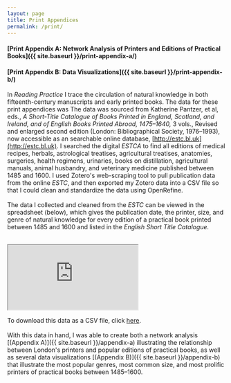 ```yaml
---
layout: page
title: Print Appendices
permalink: /print/
---
```


#### [Print Appendix A: Network Analysis of Printers and Editions of Practical Books]({{ site.baseurl }}/print-appendix-a/)
#### [Print Appendix B: Data Visualizations]({{ site.baseurl }}/print-appendix-b/)

In _Reading Practice_ I trace the circulation of natural knowledge in both fifteenth-century
manuscripts and early printed books. The data for these print appendices was The data was sourced
from Katherine Pantzer, et al, eds., _A Short-Title Catalogue of Books Printed in England, Scotland, and Ireland, and of English Books Printed Abroad, 1475–1640,_
3 vols., Revised and enlarged second edition (London: Bibliographical Society, 1976–1993), now 
accessible as an searchable online database, [http://estc.bl.uk](http://estc.bl.uk). I 
searched the digital _ESTCA_ to find all editions of medical recipes, herbals, astrological treatises, agricultural 
treatises, anatomies, surgeries, health regimens, urinaries, books on distillation, agricultural 
manuals, animal husbandry, and veterinary medicine published between 1485 and 1600. I used 
Zotero's web-scraping tool to pull publication data from the online _ESTC_, and then exported 
my Zotero data into a CSV file so that I could clean and standardize the data using OpenRefine.
<br>
<br>
The data I collected and cleaned from the _ESTC_ can be viewed in the spreadsheet (below),
which gives the publication date, the printer, size, and genre of natural knowledge for 
every edition of a practical book printed between 1485 and 1600 and listed in the _English Short Title Catalogue._
<br>
<br>
<iframe src="https://docs.google.com/spreadsheets/d/e/2PACX-1vRycTIz4A5N-61tgUAu5tG7bpIWBuVSmEqzudvayuhTsZtR9qrBA_K9_GkctWreIOgzIWuGJDE8IV4Y/pubhtml?widget=true&amp;headers=false"></iframe>

To download this data as a CSV file, click [here](https://docs.google.com/spreadsheets/d/e/2PACX-1vRycTIz4A5N-61tgUAu5tG7bpIWBuVSmEqzudvayuhTsZtR9qrBA_K9_GkctWreIOgzIWuGJDE8IV4Y/pub?output=csv).
<br>
<br>
With this data in hand, I was able to create both a network analysis [(Appendix A)]({{ site.baseurl }}/appendix-a) 
illustrating the relationship between London's printers and popular editions of practical books, 
as well as several data visualizations [(Appendix B)]({{ site.baseurl }}/appendix-b) that illustrate the most popular genres, most common size, and most prolific printers
of practical books between 1485–1600.
